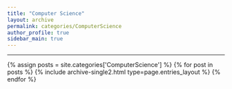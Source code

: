 ```yaml
---
title: "Computer Science"
layout: archive
permalink: categories/ComputerScience
author_profile: true
sidebar_main: true
---
```


<!-- 공백이 포함되어 있는 카테고리 이름의 경우 site.categories['a b c'] 이런식으로! -->

***

{% assign posts = site.categories['ComputerScience'] %}
{% for post in posts %} {% include archive-single2.html type=page.entries_layout %} {% endfor %}